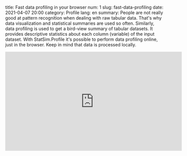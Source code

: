 title: Fast data profiling in your browser
num: 1
slug: fast-data-profiling
date: 2021-04-07 20:00
category: Profile
lang: en
summary: People are not really good at pattern recognition when dealing with raw tabular data. That's why data visualization and statistical summaries are used so often. Similarly, data profiling is used to get a bird-view summary of tabular datasets. It provides descriptive statistics about each column (variable) of the input dataset. With StatSim.Profile it's possible to perform data profiling online, just in the browser. Keep in mind that data is processed locally.  

<div class="yt">
<iframe width="560" height="315" src="https://www.youtube.com/embed/Hsof227HvPI" title="YouTube video player" frameborder="0" allow="accelerometer; autoplay; clipboard-write; encrypted-media; gyroscope; picture-in-picture" allowfullscreen></iframe>
</div>
